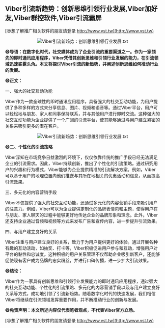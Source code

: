 ## **Viber引流新趋势：创新思维引领行业发展,Viber加好友,Viber群控软件,Viber引流霸屏**

[😍想了解推广相关软件的朋友请登录 http://www.vst.tw](http://www.vst.tw)

 <center><img src="https://vst.tw/MP4/tuiguang/png/8.png" alt="Viber引流新趋势：创新思维引领行业发展.txt"></center>

**😄导语：在数字化时代，社交媒体成为了企业引流的重要渠道之一。作为一家领先的即时通讯应用程序，Viber凭借其创新思维和引领行业发展的能力，在引流领域迅速崭露头角。本文将探讨Viber引流的新趋势，并阐述创新思维如何推动行业的发展。**

**😄正文：**

一、强大的社交互动功能

Viber作为一款全球性的即时通讯应用程序，具备强大的社交互动功能，为用户提供了多种多样的方式来分享信息、图片、视频和语音等。通过Viber平台，用户可以轻松地与朋友、家人和同事保持联系，并与其他用户进行即时交流。这种强大的社交互动功能为企业提供了一个广阔的引流平台，使其能够通过与用户建立紧密的关系来吸引更多的潜在客户。

 <center><img src="https://vst.tw/MP4/tuiguang/png/0.png" alt="Viber引流新趋势：创新思维引领行业发展.txt"></center>

**😄二、个性化的引流策略**

Viber深知在市场竞争日益激烈的环境下，仅仅依靠传统的推广手段已经无法满足企业的引流需求。因此，Viber持续创新，推出了个性化的引流策略。通过研究用户的兴趣和行为模式，Viber能够为企业提供精准的引流解决方案。例如，Viber可以基于用户的地理位置向他们推送与其所在地相关的优惠活动和信息，从而提高引流效果。

三、多元化的内容营销手段

Viber不仅提供了强大的社交互动功能，还通过多元化的内容营销手段来吸引用户的注意力。例如，Viber可以为企业提供定制化的品牌表情包和主题，使得用户在与朋友、家人聊天的过程中能够更好地传达企业的品牌形象和理念。此外，Viber还支持企业通过音频和视频等方式来发布广告和宣传内容，进一步提升引流效果。

四、与用户建立良好的关系

Viber注重与用户建立良好的关系，致力于为用户提供更好的体验。通过开展各种有趣的互动活动，如抽奖、打卡等，Viber积极促进用户参与和互动，增强用户对平台的黏性和忠诚度。这种积极的用户关系管理不仅帮助企业吸引新客户，还能够促使现有客户成为品牌的忠实粉丝，并进行口碑传播，进一步扩大引流效果。

**😄结论：**

Viber作为一家具有创新思维和引领行业发展能力的即时通讯应用程序，通过强大的社交互动功能、个性化的引流策略、多元化的内容营销手段以及与用户建立良好关系等方式，成功地引领了引流新趋势。随着数字化时代的快速发展，我们相信Viber将继续在引流领域发挥重要作用，并不断推动行业的创新与发展。

**😄免责声明：本文所述内容仅代表笔者观点，不代表Viber官方立场。**

[😍想了解推广相关软件的朋友请登录 http://www.vst.tw](http://www.vst.tw)



